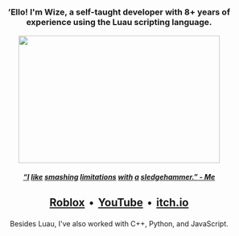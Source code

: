 #

### <p align="center"> ’Ello! I'm Wize, a self-taught developer with 8+ years of experience using the Luau scripting language. </p>

<p align="center"> <a href="#"><img width="400" height="253" src="https://github.com/user-attachments/assets/f559c1b0-d723-40e4-bc0c-45c2c73035d2"/></a> </p>

#### <p align="center"> <i> [“I](# "You") [like](# "should") [smashing](# "play") [limitations](# "In") [with](# "Stars") [a](# "and") [sledgehammer.”](# "Time")[ - Me](# "now!") </i> </p>

## <p align="center"> [Roblox](https://www.roblox.com/users/1341839736)  •  [YouTube](https://youtube.com/LiterallyWize)  •  [itch.io](https://literallywize.itch.io/) </p>

<p align="center">  Besides Luau, I've also worked with C++, Python, and JavaScript. </p>
